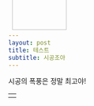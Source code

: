 ```yaml
---
layout: post
title: 테스트
subtitle: 시공조아
---
```

시공의 폭풍은 정말 최고야!

<table class="protectTable">
<tbody>
<tr>
<td>
<!-- clix_content 이 안에 본문 내용 외에 다른 내용을 절대 넣지 말 것  -->
<script type="text/javascript">//<![CDATA[document.write(removeRestrictTag());//]]></script>
<img style="width:0 !important;" src="http://www.gtec.ac.kr/share/img/kinst/content/img_basic2.gif" class="txc-image" id="A_2413A7435920965D2A87D1"><p style="display:none;"></p>

<style>

/* ========== KEYFRAMES ========== */

@keyframes
shake {2% {transform: translate(-0.5px, -0.5px) rotate(0.5deg); }4% {transform: translate(2.5px, -1.5px) rotate(-0.5deg); }6% {transform: translate(2.5px, 0.5px) rotate(1.5deg); }8% {transform: translate(-0.5px, 2.5px) rotate(-0.5deg); }10% {transform: translate(1.5px, -0.5px) rotate(1.5deg); }12% {transform: translate(0.5px, -1.5px) rotate(-0.5deg); }14% {transform: translate(0.5px, -1.5px) rotate(0.5deg); }16% {transform: translate(-0.5px, 0.5px) rotate(0.5deg); }18% {transform: translate(-1.5px, 1.5px) rotate(0.5deg); }20% {transform: translate(-0.5px, -1.5px) rotate(-0.5deg); }22% {transform: translate(1.5px, 1.5px) rotate(0.5deg); }24% {transform: translate(-1.5px, 2.5px) rotate(1.5deg); }26% {transform: translate(-0.5px, 0.5px) rotate(0.5deg); }28% {transform: translate(-1.5px, 1.5px) rotate(-0.5deg); }30% {transform: translate(1.5px, 0.5px) rotate(0.5deg); }32% {transform: translate(1.5px, -0.5px) rotate(0.5deg); }34% {transform: translate(2.5px, 1.5px) rotate(-0.5deg); }36% {transform: translate(-1.5px, -0.5px) rotate(-0.5deg); }38% {transform: translate(1.5px, 2.5px) rotate(-0.5deg); }40% {transform: translate(-0.5px, -1.5px) rotate(0.5deg); }42% {transform: translate(0.5px, 0.5px) rotate(0.5deg); }44% {transform: translate(1.5px, 1.5px) rotate(-0.5deg); }46% {transform: translate(-1.5px, 0.5px) rotate(-0.5deg); }48% {transform: translate(1.5px, 1.5px) rotate(1.5deg); }50% {transform: translate(0.5px, -0.5px) rotate(0.5deg); }52% {transform: translate(-0.5px, 0.5px) rotate(1.5deg); }54% {transform: translate(1.5px, -1.5px) rotate(0.5deg); }56% {transform: translate(-0.5px, -1.5px) rotate(1.5deg); }58% {transform: translate(2.5px, 1.5px) rotate(0.5deg); }60% {transform: translate(-0.5px, -0.5px) rotate(1.5deg); }62% {transform: translate(1.5px, 2.5px) rotate(-0.5deg); }64% {transform: translate(-1.5px, 0.5px) rotate(-0.5deg); }66% {transform: translate(2.5px, 1.5px) rotate(-0.5deg); }68% {transform: translate(2.5px, 0.5px) rotate(1.5deg); }70% {transform: translate(-1.5px, -1.5px) rotate(0.5deg); }72% {transform: translate(-1.5px, -0.5px) rotate(-0.5deg); }74% {transform: translate(-0.5px, -1.5px) rotate(1.5deg); }76% {transform: translate(1.5px, 1.5px) rotate(0.5deg); }78% {transform: translate(1.5px, -0.5px) rotate(1.5deg); }80% {transform: translate(-0.5px, 1.5px) rotate(1.5deg); }82% {transform: translate(2.5px, 2.5px) rotate(0.5deg); }84% {transform: translate(-0.5px, 0.5px) rotate(1.5deg); }86% {transform: translate(1.5px, -0.5px) rotate(1.5deg); }88% {transform: translate(2.5px, -1.5px) rotate(0.5deg); }90% {transform: translate(0.5px, -1.5px) rotate(-0.5deg); }92% {transform: translate(-0.5px, -1.5px) rotate(1.5deg); }94% {transform: translate(2.5px, 0.5px) rotate(1.5deg); }96% {transform: translate(-0.5px, -1.5px) rotate(-0.5deg); }98% {transform: translate(-0.5px, -1.5px) rotate(0.5deg); }0%, 100% {transform: translate(0, 0) rotate(0); } }

@keyframes
shake-little {2% {transform: translate(0px, 0px) rotate(0.5deg); }4% {transform: translate(2px, 2px) rotate(0.5deg); }6% {transform: translate(2px, 2px) rotate(0.5deg); }8% {transform: translate(2px, 2px) rotate(0.5deg); }10% {transform: translate(2px, 0px) rotate(0.5deg); }12% {transform: translate(0px, 2px) rotate(0.5deg); }14% {transform: translate(0px, 0px) rotate(0.5deg); }16% {transform: translate(2px, 2px) rotate(0.5deg); }18% {transform: translate(0px, 0px) rotate(0.5deg); }20% {transform: translate(2px, 0px) rotate(0.5deg); }22% {transform: translate(2px, 2px) rotate(0.5deg); }24% {transform: translate(0px, 2px) rotate(0.5deg); }26% {transform: translate(0px, 0px) rotate(0.5deg); }28% {transform: translate(0px, 0px) rotate(0.5deg); }30% {transform: translate(2px, 2px) rotate(0.5deg); }32% {transform: translate(2px, 0px) rotate(0.5deg); }34% {transform: translate(2px, 0px) rotate(0.5deg); }36% {transform: translate(0px, 0px) rotate(0.5deg); }38% {transform: translate(2px, 2px) rotate(0.5deg); }40% {transform: translate(2px, 2px) rotate(0.5deg); }42% {transform: translate(2px, 2px) rotate(0.5deg); }44% {transform: translate(2px, 0px) rotate(0.5deg); }46% {transform: translate(0px, 0px) rotate(0.5deg); }48% {transform: translate(2px, 2px) rotate(0.5deg); }50% {transform: translate(2px, 0px) rotate(0.5deg); }52% {transform: translate(0px, 0px) rotate(0.5deg); }54% {transform: translate(0px, 0px) rotate(0.5deg); }56% {transform: translate(2px, 0px) rotate(0.5deg); }58% {transform: translate(2px, 2px) rotate(0.5deg); }60% {transform: translate(2px, 2px) rotate(0.5deg); }62% {transform: translate(2px, 2px) rotate(0.5deg); }64% {transform: translate(2px, 2px) rotate(0.5deg); }66% {transform: translate(0px, 0px) rotate(0.5deg); }68% {transform: translate(2px, 2px) rotate(0.5deg); }70% {transform: translate(2px, 0px) rotate(0.5deg); }72% {transform: translate(2px, 0px) rotate(0.5deg); }74% {transform: translate(2px, 2px) rotate(0.5deg); }76% {transform: translate(0px, 2px) rotate(0.5deg); }78% {transform: translate(0px, 0px) rotate(0.5deg); }80% {transform: translate(0px, 0px) rotate(0.5deg); }82% {transform: translate(0px, 0px) rotate(0.5deg); }84% {transform: translate(0px, 0px) rotate(0.5deg); }86% {transform: translate(2px, 0px) rotate(0.5deg); }88% {transform: translate(2px, 2px) rotate(0.5deg); }90% {transform: translate(2px, 2px) rotate(0.5deg); }92% {transform: translate(2px, 0px) rotate(0.5deg); }94% {transform: translate(2px, 0px) rotate(0.5deg); }96% {transform: translate(2px, 2px) rotate(0.5deg); }98% {transform: translate(2px, 2px) rotate(0.5deg); }0%, 100% {transform: translate(0, 0) rotate(0); } }

/*========== shake end ==========*/

@keyframes 
spin {0% { transform: rotate(0deg); }0.1% { transform: rotate(-60deg); }0.2% { transform: rotate(-144deg); }0.25% { transform: rotate(-252deg); }0.3% { transform: rotate(-396deg); }0.35% { transform: rotate(-576deg); }0.4% { transform: rotate(-792deg); }0.45% { transform: rotate(-1152deg); }0.5% { transform: rotate(-1632deg); }0.6% { transform: rotate(-2352deg); }0.7% { transform: rotate(-4012deg); }2.1% { transform: rotate(-56856deg); }2.2% { transform: rotate(-58514deg); }2.3% { transform: rotate(-59234deg); }2.4% { transform: rotate(-59703deg); }2.5% { transform: rotate(-60063deg); }2.6% { transform: rotate(-60279deg); }2.7% { transform: rotate(-60603deg); }2.8% { transform: rotate(-60711deg); }100% { transform: rotate(-82656deg); }}

@keyframes 
scale-up {0% { transform: scale(0.5); }0.5% { transform: scale(0.5); }1% { transform: scale(2.5); }2% { transform: scale(2.5); }2.3% { transform: scale(0.5) translate(200px,-200px); }100% {}}

@keyframes 
remove-border {0% {}1% {border-color: rgba(255,255,255,0);background-color: rgba(255,255,255,0);}100% {}}

@keyframes 
fall-header {0% {top: 0;}0.6% {opacity: 1;}0.7% {top: 350px;transform: scale(0) perspective(450px) rotateY(155deg) rotateZ(100deg);opacity: 0;}100% {opacity: 0;}}

@keyframes 
fall-sharemenu {0% {}0.5% {transform: translate(-100%,0%) rotate(-270deg) scale(0.2);opacity: 1;}0.55% {opacity: 0;}100% {opacity: 0;}}

@keyframes 
fall-search_box {0% {}0.4% {transform: translate(-10%,-500%) rotate(400deg) scale(0);opacity: 1;}0.45% {opacity: 0;}100% {opacity: 0;}}

@keyframes 
fall-list_btn_top_right {0% {}0.5% {transform: translate(45vw,212px) rotate(180deg) scale(0.2);transform-origin: left;opacity: 1;}0.55% {opacity: 0;}100% {opacity: 0;}}

@keyframes 
fall-list_btn_top_left {0% {}0.5% {transform: translate(-45vw,212px) rotate(180deg) scale(0.2);transform-origin: left;opacity: 1;}0.55% {opacity: 0;}100% {opacity: 0;}}

@keyframes 
fall-list_btn_bottom_right {0% {}0.5% {transform: translate(45vw,-212px) rotate(180deg) scale(0.2);transform-origin: left;opacity: 1;}0.55% {opacity: 0;}100% {opacity: 0;}}

@keyframes 
fall-list_btn_bottom_left {0% {}0.5% {transform: translate(-45vw,-312px) rotate(180deg) scale(0.2);transform-origin: left;opacity: 1;}0.55% {opacity: 0;}100% {opacity: 0;}}

@keyframes 
fall-cafemenu {0% {}0.7% {transform: translate(44vw,-42%) rotate(345deg) scale(0.05);opacity: 1;}0.75% {opacity: 0;}100% {opacity: 0;}}

@keyframes 
fall-commentDiv {0% {}1% {transform: translate(-6vw,-8vw) rotateX(230deg) rotateY(240deg) scale(0.05);opacity: 1;transform-origin: top;}1.1% {opacity: 0;}100% { opacity: 0; }}

@keyframes 
fall-subject {0% {}0.5% {transform: translate(45vw,190px) rotate(50deg) scale(0.4);transform-origin: right;opacity: 1;}0.55% {opacity: 0;}100% {opacity: 0;}}

@keyframes 
fall-writer {0% {}0.5% {transform: translate(40vw,180px) rotate(-60deg) scale(0.4);transform-origin: right;opacity: 1;}0.55% {opacity: 0;}100% {opacity: 0;}}

@keyframes
fall-url {0% {}0.5% {transform: translate(45vw,180px) rotate(-45deg) scale(0.2);transform-origin: right;opacity: 1;}0.55% {opacity: 0;}100% {opacity: 0;}}

@keyframes
fall-comment_cnt {0% {}0.5% {transform: translate(40vw,-82px) rotate(180deg) scale(0.2);transform-origin: left;opacity: 1;}0.55% {opacity: 0;}100% {opacity: 0;}}

@keyframes
fall-ccl {0% {}0.5% {transform: translate(-44vw,-42px) scale(0.5);transform-origin: left;opacity: 1;}0.55% {opacity: 0;}100% {opacity: 0;}}

@keyframes
appear-hos {0% {}0.04% { opacity: 1; }100% { opacity: 1; }}

@keyframes
fall-paging {0% {}0.5% {transform: rotate(-45deg) translate(7vw,-400px) scale(0.5);opacity: 1;}0.55% {opacity: 0;}100% {opacity: 0;}}

@keyframes
fall-minidaum {0% {}0.5% {transform: rotate(-48deg) translate(-45vw) scale(0.5);opacity: 1;}0.55% {opacity: 0;}100% {opacity: 0;}}

@keyframes
fall-nickzzal {0% {}0.5% {transform: translate(387px,22px) rotate(200deg) rotateX(60deg) rotateY(60deg) scale(0.1);opacity: 1;}0.55% {opacity: 0;}100% {opacity: 0;}}

/* ========== STYLE========== */
html {animation-name: shake;animation-duration: 100ms;animation-timing-function: ease-in-out;animation-iteration-count: 190;animation-delay: 6.5s;}
body {animation-name: shake-little;animation-duration: 100ms;animation-timing-function: ease-in-out;animation-iteration-count: 245;animation-delay: 3s;}
.open_article {display:none;}
.bbs_contents {z-index: 0;}
.fix_width {z-index: 2000;}
.rd_fnt {overflow: visible;animation: 1000s fall-header ease-out 8.5s;}
.menu {overflow: visible;animation: 1000s fall-header ease-out 8.5s;}
.menu_bg {overflow: visible;animation: 1000s fall-header ease-out 8.5s;}
.gnb {overflow: visible;animation: 1000s fall-header ease-out 8.5s;}
.nc_memu {overflow: visible;animation: 1000s fall-header ease-out 8.5s;}
#nc_container {overflow: visible;animation: 500s fall-header ease-out 8.5s;}
#chat { z-index: 2000 }
#chat > * {animation: 1000s fall-sharemenu cubic-bezier(0.85, 0.18, 1, 1.01) 7s;z-index: 2000;}
.abc {animation: 1000s fall-search_box ease 6s;}
#wrap { overflow: visible;}
.clicktome {animation: 1000s fall-search_box ease 6s;}
.vote > a {animation: 1000s fall-list_btn_top_right cubic-bezier(0.85, 0.18, 1, 1.01) 7s;z-index: 2000;}
.vote {animation: 1000s fall-list_btn_top_left cubic-bezier(0.85, 0.18, 1, 1.01) 7s;z-index: 2000;}
.show_author_document > a {animation: 1000s fall-list_btn_bottom_right cubic-bezier(0.85, 0.18, 1, 1.01) 7s;z-index: 2000;}
.direction {animation: 1000s fall-list_btn_bottom_left cubic-bezier(0.85, 0.18, 1, 1.01) 7s;z-index: 2000;}
.show_author_document {animation: 1000s fall-list_btn_bottom_left cubic-bezier(0.85, 0.18, 1, 1.01) 7s;z-index: 2000;}
.rd_sign {animation: 1000s fall-cafemenu linear 7s;z-index: 2000;}
.rd_hd {animation: 1000s fall-cafemenu linear 7s;z-index: 2000;}
.bd_hd {animation: 1000s fall-cafemenu linear 7s;z-index: 2000;}
.bd_lst {animation: 1000s fall-cafemenu linear 7s;z-index: 2000;}
form {animation: 1000s fall-cafemenu linear 7s;z-index: 2000;}
.left_banner1 {animation: 1000s fall-cafemenu linear 7s;z-index: 2000;}
.banner1 {animation: 1000s fall-cafemenu linear 7s;z-index: 2000;}
.banner3 {animation: 1000s fall-cafemenu linear 7s;z-index: 2000;}
.banner2 {animation: 1000s fall-cafemenu linear 7s;z-index: 2000;}
iframe {animation: 1000s fall-cafemenu linear 7s;z-index: 2000;}
.ss_ad_center {animation: 1000s fall-commentDiv linear 8s;z-index: 2001;}
.fdb_tag {animation: 1000s fall-commentDiv linear 8s;z-index: 2001;}
.votebox {animation: 1000s fall-subject linear 7s;z-index: 2000;}
.rd_nav {animation: 1000s fall-writer linear 6s;z-index: 2000;}
.rd_ft {animation: 1000s fall-writer linear 4s;z-index: 2000;}
.cmt_editor {animation: 1000s fall-url linear 6s;z-index: 2000;}
.fdb_itm {animation: 1000s fall-url linear 6s;z-index: 2000;}
#fdb_lst_wrp  {animation: 1000s fall-comment_cnt linear 6s;z-index: 2000;}
.fdb_lst_wrp  {animation: 1000s fall-comment_cnt linear 6s;z-index: 2000;}
#bottom {animation: 1000s fall-comment_cnt linear 6s;z-index: 2000;}
.clicktome {animation: 1000s fall-ccl linear 6s;z-index: 2000;}
.adsbygoogle {animation: 1000s remove-border linear 7s;}
.btn_img {animation: 1000s fall-paging linear 6s;z-index: 2000;}
#daum-ad-root-ifrm, .goTop, #footer {display: none;}
.fr {animation: 1000s fall-minidaum linear 6s;z-index: 2000;}
.sigong div {width: 300px; height:300px;min-width: 300px;top: 0; left: 0;background-size: contain;background-position: center;background-repeat: no-repeat;}
.sigong .sigong_detail1 {position: absolute;background-image: url('https://i.imgur.com/RM69gom.png');}
.sigong .sigong_detail2 {background-image: url('https://i.imgur.com/vGVXlvD.png');animation: spin 1000s linear infinite;}
.nickzzal img {position: absolute;top: -50px;width: 110px;z-index: 2000;animation: 1000s fall-nickzzal linear 6s;}
#user_contents {overflow: visible !important;}
.hos {background-image: url(https://i.imgur.com/5HTYc9x.png); background-size: contain; background-position: center;}
audio {visibility: hidden;}

/* ========== 미디어쿼리 ========== */
@media screen and (min-width: 480px) {/* vw>480px */.sigong {position: absolute;right: 50%;margin-top: -100px;animation: scale-up 1000s linear infinite;z-index: 1000;}.hos {opacity: 0;animation: 1000s appear-hos linear 23s;width: 708px;height: 700px;position: absolute;right: 50%;margin-top: -338px;margin-right: -255px;}}
@media screen and (max-width: 480px) { /* vw<480px */  @keyframes scale-up {   0% { transform: scale(0.5); }   0.5% { transform: scale(0.5); }   1% { transform: scale(1.2); }   2% { transform: scale(1.2); }   2.5% { transform: scale(0.21) translate(33%,-47%) }   100% { }  }  @keyframes mobile_comment1 {   0% {}   0.5% {     transform: translate(0,-100px) scale(0.4) rotate(-225deg);    opacity: 1;   }   0.55% { opacity: 0;    }   100% {}  }  @keyframes mobile_comment2 {   0% {}   0.5% {     transform: translate(0,-200px) scale(0.4) rotate(-45deg);    opacity: 1;   }   0.55% { opacity: 0;    }   100% {}  }  @keyframes mobile_comment3 {   0% {}   0.5% {     transform: translate(0,-300%) scale(0.4) rotate(70deg);    opacity: 1;   }   0.55% { opacity: 0;    }   100% {}  }  @keyframes mobile_comment4 {   0% {}   0.5% {     transform: translate(0,-400%) scale(0.4) rotate(-80deg);    opacity: 1;   }   0.55% { opacity: 0;    }   100% {}  }  @keyframes mobile_comment5 {   0% {}   0.5% {     transform: translate(0,-500%) scale(0.4) rotate(200deg);    opacity: 1;   }   0.55% { opacity: 0;    }   100% {}  }  @keyframes mobile_subject {   0% {}   1% {     transform: translate(0,250px) scale(0.2) rotateX(60deg) rotateY(60deg) rotateZ(360deg);    opacity: 1;   }   1.05% { opacity: 0;    }   100% {}  }  @keyframes mobile_navi {   0% {}   0.6% {     transform: translate(0,350px) scale(0.5) rotate(-145deg);    opacity: 1;   }   0.65% { opacity: 0;    }   100% {}  }  @keyframes mobile_tabcafe {   0% {}   0.6% {     transform: translate(0,-100px) scale(0.2) rotate(-145deg);    opacity: 1;   }   0.65% { opacity: 0;    }   100% {}  }  @keyframes mobile_optionbtn1 {   0% {}   0.6% {     transform: translate(-65px,-10px) scale(0.5);    opacity: 1;   }   0.65% { opacity: 0;    }   100% {}  }  @keyframes mobile_optionbtn2 {   0% {}   0.6% {     transform: translate(-100px,-10px) scale(0.5);    opacity: 1;   }   0.65% { opacity: 0;    }   100% {}  }  @keyframes fall-nickzzal {   0% { }   0.5% {    transform: translate(120px,150px) rotate(200deg) rotateX(60deg) rotateY(60deg) scale(0.2);    opacity: 1;   }   0.55% {    opacity: 0;   }   100% {    opacity: 0;   }  }    html, body { overflow: hidden; }  .sigong div {   width: 100%;  }  .sigong {   animation: scale-up 1000s linear infinite;   width: 100%;   z-index: 1000;   display: table-cell;  }  .hos {   position: absolute;   width: 100%;   left: 0;   opacity: 0;   z-index: -1;   animation: 1000s appear-hos linear 23s;  }  .mobilebox {   position: absolute;   display: table;   top: 0;   left: 0;   width: 100%;   height: 375px;   vertical-align: middle;  }  .list_cmt > li:nth-child(1) {   position: relative;   animation: 1000s mobile_comment1 linear 6s;   z-index: 2000;  }  .list_cmt > li:nth-child(2) {   position: relative;   animation: 1000s mobile_comment2 linear 6.4s;   z-index: 2000;  }  .list_cmt > li:nth-child(3) {   position: relative;   animation: 1000s mobile_comment3 linear 6.8s;   z-index: 2000;  }  .list_cmt > li:nth-child(4) {   position: relative;   animation: 1000s mobile_comment4 linear 7.2s;   z-index: 2000;  }  .list_cmt > li:nth-child(5) {position: relative;animation: 1000s mobile_comment5 linear 7.6s;z-index: 2000;}.view_subject {animation: 1000s mobile_subject linear 10s;z-index: 2000;}.cafe_navi{animation: 1000s mobile_navi linear 7s;z-index: 2000;}.tab_cafe {animation: 1000s mobile_tabcafe linear 9s;z-index: 2000;position: relative;}.detail_btns {animation: 1000s mobile_optionbtn1 linear 6s;z-index: 2000;position: relative;}.article_more {animation: 1000s mobile_optionbtn2 linear 6.5s;z-index: 2000;position: relative;}}

</style>

<div class="mobilebox">
<div class="sigong">
<div class="sigong_detail1"></div>
<div class="sigong_detail2"></div></div>
<div class="hos"></div></div>
<div class="nickzzal">
<img src="http://www.gtec.ac.kr/share/img/kinst/content/img_basic2.gif" class="txc-image" id="A_2413A7435920965D2A87D1"><div>
<div style="display: none;">
<audio autoplay="true" controls="" class="attach_audio" src="http://cdh0912.github.io/assets/files/시공의 폭풍은 정말 최고야.mp3" type="audio/mpeg"></audio>
<audio autoplay="true" controls="" class="attach_audio" src="http://cdh0912.github.io/assets/files/시공좋아시공좋아.mp3" type="audio/mpeg"></audio>
</div>
<!-- --><!-- end clix_content -->
</div></div></td></tr></tbody></table>